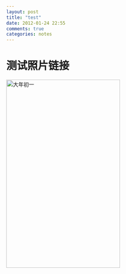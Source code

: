 ```yaml
---
layout: post
title: "test"
date: 2012-01-24 22:55
comments: true
categories: notes
---
```


# 测试照片链接
<a href="http://www.flickr.com/photos/liutaihua/8464702078/" title="Flickr 上 风的尾巴 的 大年初一"><img src="http://farm9.staticflickr.com/8248/8464702078_fd128b9b0c.jpg" width="303" height="500" alt="大年初一"></a>
